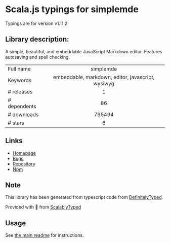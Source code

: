 
# Scala.js typings for simplemde

Typings are for version v1.11.2

## Library description:
A simple, beautiful, and embeddable JavaScript Markdown editor. Features autosaving and spell checking.

|                    |                 |
| ------------------ | :-------------: |
| Full name          | simplemde |
| Keywords           | embeddable, markdown, editor, javascript, wysiwyg |
| # releases         | 1 |
| # dependents       | 86 |
| # downloads        | 795494 |
| # stars            | 6 |

## Links
- [Homepage](https://github.com/NextStepWebs/simplemde-markdown-editor)
- [Bugs](https://github.com/NextStepWebs/simplemde-markdown-editor/issues)
- [Repository](https://github.com/NextStepWebs/simplemde-markdown-editor)
- [Npm](https://www.npmjs.com/package/simplemde)
    


## Note
This library has been generated from typescript code from [DefinitelyTyped](https://definitelytyped.org).

Provided with :purple_heart: from [ScalablyTyped](https://github.com/oyvindberg/ScalablyTyped)

## Usage
See [the main readme](../../readme.md) for instructions.



